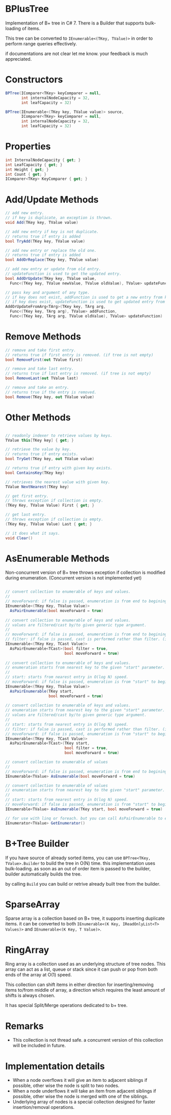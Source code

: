 # BPlusTree

Implementation of B+ tree in C# 7. There is a Builder that supports bulk-loading of items.

This tree can be converted to `IEnumerable<(TKey, TValue)>` in order to perform range queries effectively.

if documentations are not clear let me know. your feedback is much appreciated.

# Constructors

```c#
BPTree(IComparer<TKey> keyComparer = null, 
       int internalNodeCapacity = 32, 
       int leafCapacity = 32)

BPTree(IEnumerable<(TKey key, TValue value)> source, 
       IComparer<TKey> keyComparer = null, 
       int internalNodeCapacity = 32, 
       int leafCapacity = 32)
```

# Properties

```c#
int InternalNodeCapacity { get; }
int LeafCapacity { get; }
int Height { get; }
int Count { get; }
IComparer<TKey> KeyComparer { get; }
```

# Add/Update Methods

```c#
// add new entry. 
// if key is duplicate, an exception is thrown.
void Add(TKey key, TValue value)

// add new entry if key is not duplicate. 
// returns true if entry is added
bool TryAdd(TKey key, TValue value)

// add new entry or replace the old one. 
// returns true if entry is added
bool AddOrReplace(TKey key, TValue value)

// add new entry or update from old entry.
// updateFunction is used to get the updated entry.
bool AddOrUpdate(TKey key, TValue value, 
  Func<(TKey key, TValue newValue, TValue oldValue), TValue> updateFunction)

// pass key and argument of any type.
// if key does not exist, addFunction is used to get a new entry from key and argument.
// if key does exist, updateFunction is used to get updated entry from key, argument and old entry.
AddOrUpdateFromArg<TArg>(TKey key, TArg arg, 
  Func<(TKey key, TArg arg), TValue> addFunction, 
  Func<(TKey key, TArg arg, TValue oldValue), TValue> updateFunction)
```

# Remove Methods

```c#
// remove and take first entry.
// returns true if first entry is removed. (if tree is not empty)
bool RemoveFirst(out TValue first)

// remove and take last entry.
// returns true if last entry is removed. (if tree is not empty)
bool RemoveLast(out TValue last)

// remove and take an entry.
// returns true if the entry is removed.
bool Remove(TKey key, out TValue value)
```

# Other Methods

```c#

// readonly indexer to retrieve values by keys.
TValue this[TKey key] { get; }

// retrieve the value by key.
// returns true if entry exists.
bool TryGet(TKey key, out TValue value)

// returns true if entry with given key exists.
bool ContainsKey(TKey key)

// retrieves the nearest value with given key.
TValue NextNearest(TKey key) 

// get first entry.
// throws exception if collection is empty.
(TKey Key, TValue Value) First { get; }

// get last entry.
// throws exception if collection is empty.
(TKey Key, TValue Value) Last { get; }

// it does what it says.
void Clear()
```

# AsEnumerable Methods

Non-concurrent version of B+ tree throws exception if collection is modified during enumeration. (Concurrent version is not implemented yet)

```c#

// convert collection to enumerable of keys and values.
//
// moveForward: if false is passed, enumeration is from end to begining without copying the collection.
IEnumerable<(TKey Key, TValue Value)> 
  AsPairEnumerable(bool moveForward = true)
  
// convert collection to enumerable of keys and values. 
// values are filtered/cast by/to given generic type argument.
//
// moveForward: if false is passed, enumeration is from end to begining without copying the collection.
// filter: if false is passed, cast is performed rather than filter. (invalid casts throw exception)
IEnumerable<(TKey Key, TCast Value)> 
  AsPairEnumerable<TCast>(bool filter = true, 
                          bool moveForward = true)
                          
// convert collection to enumerable of keys and values. 
// enumeration starts from nearest key to the given "start" parameter.
//
// start: starts from nearest entry in O(log N) speed.
// moveForward: if false is passed, enumeration is from "start" to begining without copying the collection.
IEnumerable<(TKey Key, TValue Value)> 
  AsPairEnumerable(TKey start, 
                   bool moveForward = true)
                   
// convert collection to enumerable of keys and values.
// enumeration starts from nearest key to the given "start" parameter.
// values are filtered/cast by/to given generic type argument.
//
// start: starts from nearest entry in O(log N) speed.
// filter: if false is passed, cast is performed rather than filter. (invalid casts throw exception)
// moveForward: if false is passed, enumeration is from "start" to begining without copying the collection.
IEnumerable<(TKey Key, TCast Value)> 
  AsPairEnumerable<TCast>(TKey start, 
                          bool filter = true, 
                          bool moveForward = true)

// convert collection to enumerable of values
//
// moveForward: if false is passed, enumeration is from end to begining without copying the collection.
IEnumerable<TValue> AsEnumerable(bool moveForward = true)

// convert collection to enumerable of values
// enumeration starts from nearest key to the given "start" parameter.
//
// start: starts from nearest entry in O(log N) speed.
// moveForward: if false is passed, enumeration is from "start" to begining without copying the collection.
IEnumerable<TValue> AsEnumerable(TKey start, bool moveForward = true)

// for use with linq or foreach. but you can call AsPairEnumerable to enumerate keys as well.
IEnumerator<TValue> GetEnumerator()
```

# B+Tree Builder

If you have source of already sorted items, you can use `BPTree<TKey, TValue>.Builder` to build the tree in O(N) time. this implementation uses bulk-loading. as soon as an out of order item is passed to the builder, builder automatically builds the tree.

by calling `Build` you can build or retrive already built tree from the builder.

# SparseArray

Sparse array is a collection based on B+ tree, it supports inserting duplicate items. it can be converted to both `IEnumerable<(K Key, IReadOnlyList<T> Values)>` and `IEnumerable<(K Key, T Value)>`.

# RingArray

Ring array is a collection used as an underlying structure of tree nodes. This array can act as a list, queue or stack since it can push or pop from both ends of the array at O(1) speed.

This collection can shift items in either direction for inserting/removing items to/from middle of array, a direction which requires the least amount of shifts is always chosen.

It has special Split/Merge operations dedicated to b+ tree.

# Remarks

 - This collection is not thread safe. a concurrent version of this collection will be included in future.

# Implementation details

 - When a node overflows it will give an item to adjacent siblings if possible, other wise the node is split to two nodes.
 - When a node underflows it will take an item from adjacent siblings if possible, other wise the node is merged with one of the siblings.
 - Underlying array of nodes is a special collection designed for faster insertion/removal operations.
